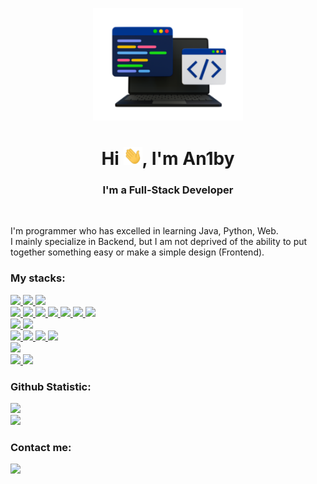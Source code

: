 <p align="center"><img src="./computer.png"  width="240px"/></p>
<h1 align="center">Hi <img src="./wave.gif" width="30px">, I'm An1by</h1>
<h3 align="center">I'm a Full-Stack Developer</h3><br/>

I'm programmer who has excelled in learning Java, Python, Web.\
I mainly specialize in Backend, but I am not deprived of the ability to put together something easy or make a simple design (Frontend).

### My stacks:
<a href="https://en.wikipedia.org/wiki/Java_(programming_language)">
  <img src="https://img.shields.io/badge/Java-ED8B00?style=for-the-badge&logo=openjdk&logoColor=white"/>
</a>
<a href="https://en.wikipedia.org/wiki/Kotlin_(programming_language)">
  <img src="https://img.shields.io/badge/Kotlin-0095D5?&style=for-the-badge&logo=kotlin&logoColor=white"/>
</a>
<a href="https://en.wikipedia.org/wiki/Spring_Framework">
  <img src="https://img.shields.io/badge/spring-%236DB33F.svg?style=for-the-badge&logo=spring&logoColor=white"/>
</a><br/>

<a href="https://en.wikipedia.org/wiki/Node.js">
  <img src="https://img.shields.io/badge/Node.js-43853D?style=for-the-badge&logo=node.js&logoColor=white"/>
</a>
<a href="https://nestjs.com/">
  <img src="https://img.shields.io/badge/nestjs-%23E0234E.svg?style=for-the-badge&logo=nestjs&logoColor=white"/>
</a>
<a href="https://en.wikipedia.org/wiki/React_(software)">
  <img src="https://img.shields.io/badge/React-20232A?style=for-the-badge&logo=react&logoColor=61DAFB"/>
</a>
<a href="https://en.wikipedia.org/wiki/TypeScript">
  <img src="https://img.shields.io/badge/typescript-%23007ACC.svg?style=for-the-badge&logo=typescript&logoColor=white"/>
</a>
<a href="https://en.wikipedia.org/wiki/Tailwind_CSS">
  <img src="https://img.shields.io/badge/Tailwind_CSS-38B2AC?style=for-the-badge&logo=tailwind-css&logoColor=white"/>
</a>
<a href="https://en.wikipedia.org/wiki/Sass_(style_sheet_language)">
  <img src="https://img.shields.io/badge/Sass-CC6699?style=for-the-badge&logo=sass&logoColor=white"/>
</a>
<a href="https://en.wikipedia.org/wiki/JSON_Web_Token">
  <img src="https://img.shields.io/badge/json%20web%20tokens-323330?style=for-the-badge&logo=json-web-tokens&logoColor=pink"/>
</a><br/>

<a href="https://en.wikipedia.org/wiki/JavaScript">
  <img src="https://img.shields.io/badge/JavaScript-F7DF1E?style=for-the-badge&logo=JavaScript&logoColor=white"/>
</a>
<a href="https://en.wikipedia.org/wiki/JQuery">
  <img src="https://img.shields.io/badge/jQuery-0769AD?style=for-the-badge&logo=jquery&logoColor=white"/>
</a><br/>

<a href="https://en.wikipedia.org/wiki/PostgreSQL">
  <img src="https://img.shields.io/badge/postgres-%23316192.svg?style=for-the-badge&logo=postgresql&logoColor=white"/>
</a>
<a href="https://en.wikipedia.org/wiki/MySQL">
  <img src="https://img.shields.io/badge/MySQL-00000F?style=for-the-badge&logo=mysql&logoColor=white"/>
</a>
<a href="https://en.wikipedia.org/wiki/MongoDB">
  <img src="https://img.shields.io/badge/MongoDB-4EA94B?style=for-the-badge&logo=mongodb&logoColor=white"/>
</a>
<a href="https://en.wikipedia.org/wiki/SQLite">
  <img src="https://img.shields.io/badge/SQLite-07405E?style=for-the-badge&logo=sqlite&logoColor=white"/>
</a><br/>

<a href="https://en.wikipedia.org/wiki/Python_(programming_language)">
  <img src="https://img.shields.io/badge/Python-3776AB?style=for-the-badge&logo=python&logoColor=white"/>
</a><br/>

<a href="https://en.wikipedia.org/wiki/Arduino">
  <img src="https://img.shields.io/badge/Arduino-00979D?style=for-the-badge&logo=Arduino&logoColor=white"/>
</a>
<a href="https://en.wikipedia.org/wiki/Lua_(programming_language)">
  <img src="https://img.shields.io/badge/Lua-2C2D72?style=for-the-badge&logo=lua&logoColor=white"/>
</a><br/>

### Github Statistic:
![](https://github-readme-stats.vercel.app/api?username=an1by&theme=tokyonight&hide_border=false&show_icons=true&include_all_commits=false&count_private=false)\
![](https://github-readme-stats.vercel.app/api/top-langs/?username=an1by&theme=tokyonight&hide_border=false&include_all_commits=false&count_private=false&layout=compact)

### Contact me:
<a href="https://an1by.t.me/">
  <img src="https://img.shields.io/badge/Telegram-2CA5E0?style=for-the-badge&logo=telegram&logoColor=white"/>
</a>

